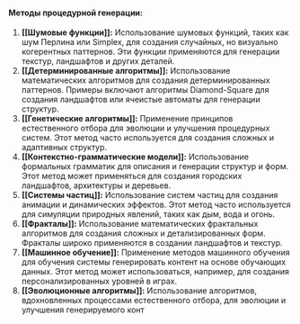 #### Методы процедурной генерации: 
1. **[[Шумовые функции]]:**
	    Использование шумовых функций, таких как шум Перлина или Simplex, для создания случайных, но визуально когерентных паттернов. Эти функции применяются для генерации текстур, ландшафтов и других деталей.
2. **[[Детерминированные алгоритмы]]:**
	    Использование математических алгоритмов для создания детерминированных паттернов. Примеры включают алгоритмы Diamond-Square для создания ландшафтов или ячеистые автоматы для генерации структур.
3. **[[Генетические алгоритмы]]:**
	    Применение принципов естественного отбора для эволюции и улучшения процедурных систем. Этот метод часто используется для создания сложных и адаптивных структур.
4. **[[Контекстно-грамматические модели]]:**
	    Использование формальных грамматик для описания и генерации структур и форм. Этот метод может применяться для создания городских ландшафтов, архитектуры и деревьев.
5. **[[Системы частиц]]:**
	    Использование систем частиц для создания анимации и динамических эффектов. Этот метод часто используется для симуляции природных явлений, таких как дым, вода и огонь.
6. **[[Фракталы]]:**
	    Использование математических фрактальных алгоритмов для создания сложных и детализированных форм. Фракталы широко применяются в создании ландшафтов и текстур.
7. **[[Машинное обучение]]:**
	    Применение методов машинного обучения для обучения системы генерировать контент на основе обучающих данных. Этот метод может использоваться, например, для создания персонализированных уровней в играх.
8. **[[Эволюционные алгоритмы]]:**
	    Использование алгоритмов, вдохновленных процессами естественного отбора, для эволюции и улучшения генерируемого конт